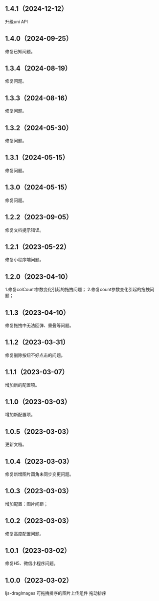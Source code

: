 ## 1.4.1（2024-12-12）
升级uni API
## 1.4.0（2024-09-25）
修复已知问题。
## 1.3.4（2024-08-19）
修复问题。
## 1.3.3（2024-08-16）
修复问题。
## 1.3.2（2024-05-30）
修复问题。
## 1.3.1（2024-05-15）
修复问题。
## 1.3.0（2024-05-15）
修复问题。
## 1.2.2（2023-09-05）
修复文档提示错误。
## 1.2.1（2023-05-22）
修复小程序端问题。
## 1.2.0（2023-04-10）
1.修复colCount参数变化引起的拖拽问题；
2.修复count参数变化引起的拖拽问题；
## 1.1.3（2023-04-10）
修复拖拽中无法回弹、重叠等问题。
## 1.1.2（2023-03-31）
修复删除按钮不好点击的问题。
## 1.1.1（2023-03-07）
增加新的配置项。
## 1.1.0（2023-03-03）
增加新配置项。
## 1.0.5（2023-03-03）
更新文档。
## 1.0.4（2023-03-03）
修复新增图片圆角未同步变更问题。
## 1.0.3（2023-03-03）
增加配置：图片间距；
## 1.0.2（2023-03-03）
修复高度配置问题。
## 1.0.1（2023-03-02）
修复H5、微信小程序问题。
## 1.0.0（2023-03-02）
ljs-dragImages 可拖拽排序的图片上传组件 拖动排序

